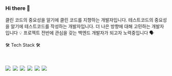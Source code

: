 ### Hi there 👋

클린 코드의 중요성을 알기에 클린 코드를 지향하는 개발자입니다.
테스트코드의 중요성을 알기에 테스트코드를 작성하는 개발자입니다.
더 나은 방향에 대해 고민하는 개발자입니다 💡
프로젝트 전반에 관심을 갖는 백엔드 개발자가 되고자 노력중입니다 🗣️



🛠 Tech Stack 🛠
<h1><img src="https://img.shields.io/badge/Java-ED8B00?style=for-the-badge&logo=openjdk&logoColor=white"/>
<img src="https://img.shields.io/badge/Spring-6DB33F?style=for-the-badge&logo=spring&logoColor=white"/>
<img src="https://img.shields.io/badge/Microsoft_SQL_Server-CC2927?style=for-the-badge&logo=microsoft-sql-server&logoColor=white"/>
<img src="https://img.shields.io/badge/IntelliJ_IDEA-000000.svg?style=for-the-badge&logo=intellij-idea&logoColor=white"/>
<img src="https://img.shields.io/badge/GIT-E44C30?style=for-the-badge&logo=git&logoColor=white"/>
<img src="https://img.shields.io/badge/Jenkins-D24939?style=for-the-badge&logo=Jenkins&logoColor=white"/>
</h1>


